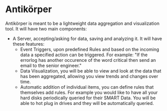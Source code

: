 Antikörper
==========


Antikörper is meant to be a lightweight data aggregation and visualization tool.
It will have two main components:

- A Server, accepting/asking for data, saving and analyzing it.
    It will have these features:
    - Event Triggers, upon predefined Rules and based on the incoming data a
        specified action can be triggered. For example: "If the errorlog has
        another occurence of the word critical then send an email to the senior
        engineer."
    - Data Visualization, you will be able to view and look at the data that has
      been aggregated, allowing you view trends and changes over time.
    - Automatic addition of individual items, you can define rules that
      themselves add rules. For example you would like to have all your hard
      disks periodically queried for their SMART Data. You will be able to hot
      plug in drives and they will be automatically queried.

